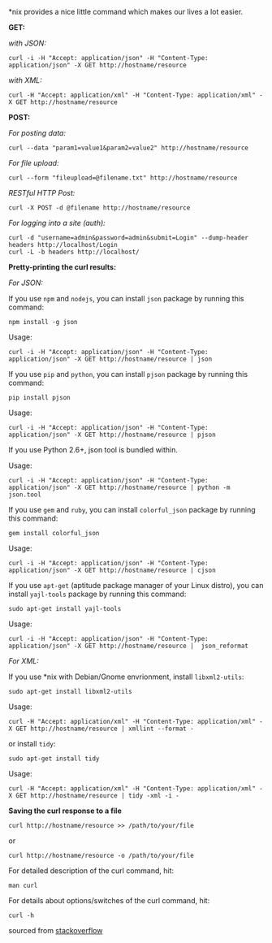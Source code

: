 *nix provides a nice little command which makes our lives a lot easier.

**GET:**

*with JSON:*

    curl -i -H "Accept: application/json" -H "Content-Type: application/json" -X GET http://hostname/resource

*with XML:*

    curl -H "Accept: application/xml" -H "Content-Type: application/xml" -X GET http://hostname/resource

**POST:**

*For posting data:*

    curl --data "param1=value1&param2=value2" http://hostname/resource

*For file upload:*

    curl --form "fileupload=@filename.txt" http://hostname/resource

*RESTful HTTP Post:*

    curl -X POST -d @filename http://hostname/resource

*For logging into a site (auth):*

    curl -d "username=admin&password=admin&submit=Login" --dump-header headers http://localhost/Login
    curl -L -b headers http://localhost/

**Pretty-printing the curl results:**

*For JSON:*

If you use `npm` and `nodejs`, you can install `json` package by running this command:

    npm install -g json

Usage:

    curl -i -H "Accept: application/json" -H "Content-Type: application/json" -X GET http://hostname/resource | json

If you use `pip` and `python`, you can install `pjson` package by running this command:

    pip install pjson

Usage:

    curl -i -H "Accept: application/json" -H "Content-Type: application/json" -X GET http://hostname/resource | pjson

If you use Python 2.6+, json tool is bundled within.

Usage:

    curl -i -H "Accept: application/json" -H "Content-Type: application/json" -X GET http://hostname/resource | python -m json.tool

If you use `gem` and `ruby`, you can install `colorful_json` package by running this command:

    gem install colorful_json

Usage:

    curl -i -H "Accept: application/json" -H "Content-Type: application/json" -X GET http://hostname/resource | cjson

If you use `apt-get` (aptitude package manager of your Linux distro), you can install `yajl-tools` package by running this command:

    sudo apt-get install yajl-tools

Usage:

    curl -i -H "Accept: application/json" -H "Content-Type: application/json" -X GET http://hostname/resource |  json_reformat

*For XML:*

If you use *nix with Debian/Gnome envrionment, install `libxml2-utils`:

    sudo apt-get install libxml2-utils

Usage:

    curl -H "Accept: application/xml" -H "Content-Type: application/xml" -X GET http://hostname/resource | xmllint --format -

or install `tidy`:

    sudo apt-get install tidy

Usage:

    curl -H "Accept: application/xml" -H "Content-Type: application/xml" -X GET http://hostname/resource | tidy -xml -i -

**Saving the curl response to a file**

    curl http://hostname/resource >> /path/to/your/file

or

    curl http://hostname/resource -o /path/to/your/file

For detailed description of the curl command, hit:

    man curl

For details about options/switches of the curl command, hit:

    curl -h

sourced from [stackoverflow](https://stackoverflow.com/a/14978657)
